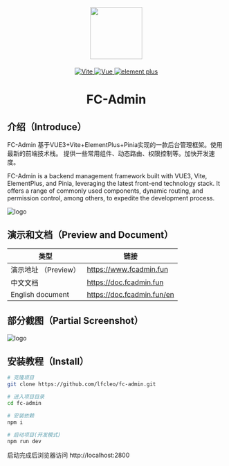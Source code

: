 <div align="center">

<img src="https://mock.fcadmin.fun/web/img/logo.png" width="120px" height="120px"/>

<p align="center" style="margin-top:20px">
	<a href="https://v3.vuejs.org/" target="_blank">
		<img src="https://img.shields.io/badge/vite-5.x-blue" alt="Vite">
	</a>
	<a href="https://v3.vuejs.org/" target="_blank">
		<img src="https://img.shields.io/badge/Vue.js-3.x-green" alt="Vue">
	</a>
	<a href="https://element-plus.org/#/zh-CN/component/changelog" target="_blank">
		<img src="https://img.shields.io/badge/element--plus-latest-blue" alt="element plus">
	</a>
</p>

<h1>FC-Admin</h1>

</div>

## 介绍（Introduce）
FC-Admin 基于VUE3+Vite+ElementPlus+Pinia实现的一款后台管理框架。使用最新的前端技术栈。
提供一些常用组件、动态路由、权限控制等。加快开发速度。

FC-Admin is a backend management framework built with VUE3, Vite, ElementPlus, and Pinia, leveraging the latest front-end technology stack.
It offers a range of commonly used components, dynamic routing, and permission control, among others, to expedite the development process.

![logo](https://mock.fcadmin.fun/web/img/fc-1.png)

## 演示和文档（Preview and Document）

| 类型 | 链接 |
| -------- | -------- |
| 演示地址 （Preview） | https://www.fcadmin.fun |
| 中文文档 | https://doc.fcadmin.fun |
| English document | https://doc.fcadmin.fun/en |

## 部分截图（Partial Screenshot）

![logo](https://mock.fcadmin.fun/web/img/fc-2.png)

## 安装教程（Install）

``` sh
# 克隆项目
git clone https://github.com/lfcleo/fc-admin.git

# 进入项目目录
cd fc-admin

# 安装依赖
npm i

# 启动项目(开发模式)
npm run dev
```
启动完成后浏览器访问 http://localhost:2800